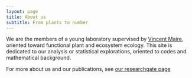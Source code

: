 ```yaml
---
layout: page
title: About us
subtitle: From plants to number
---
```


We are the members of a young laboratory supervised by [Vincent Maire](https://sites.google.com/site/vincentmairefolio/), oriented toward functional plant and ecosystem ecology. This site is dedicated to our analysis or statistical explorations, oriented to codes and mathematical background.

For more about us and our publications, see [our researchgate page](https://www.researchgate.net/lab/Laboratoire-decologie-fonctionnelle-vegetale-LEAF-Vincent-Maire)

